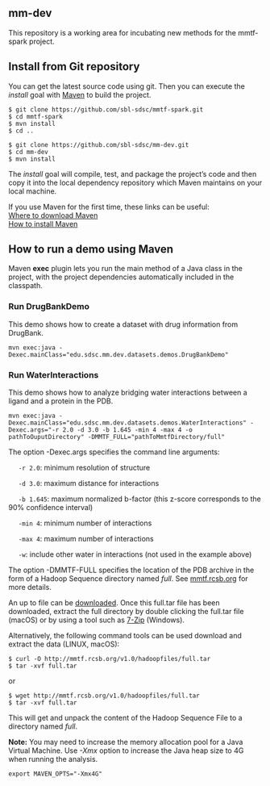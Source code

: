 ## mm-dev
This repository is a working area for incubating new methods for the mmtf-spark project.

## Install from Git repository
You can get the latest source code using git. Then you can execute the *install* goal with [Maven](http://maven.apache.org/guides/getting-started/index.html#What_is_Maven) to build the project.

```
$ git clone https://github.com/sbl-sdsc/mmtf-spark.git
$ cd mmtf-spark
$ mvn install
$ cd ..

$ git clone https://github.com/sbl-sdsc/mm-dev.git
$ cd mm-dev
$ mvn install
```
The *install* goal will compile, test, and package the project’s code and then copy it into the local dependency repository which Maven maintains on your local machine.

If you use Maven for the first time, these links can be useful:</br>
[Where to download Maven](http://maven.apache.org/download.cgi)</br>
[How to install Maven](http://maven.apache.org/install.html)

## How to run a demo using Maven
Maven **exec** plugin lets you run the main method of a Java class in the project, with the project dependencies automatically included in the classpath.

### Run DrugBankDemo
This demo shows how to create a dataset with drug information from DrugBank.

```
mvn exec:java -Dexec.mainClass="edu.sdsc.mm.dev.datasets.demos.DrugBankDemo"
```

### Run WaterInteractions
This demo shows how to analyze bridging water interactions between a ligand and a protein in the PDB.

```
mvn exec:java -Dexec.mainClass="edu.sdsc.mm.dev.datasets.demos.WaterInteractions" -Dexec.args="-r 2.0 -d 3.0 -b 1.645 -min 4 -max 4 -o pathToOuputDirectory" -DMMTF_FULL="pathToMmtfDirectory/full"
```

The option -Dexec.args specifies the command line arguments:

&nbsp;&nbsp;&nbsp;&nbsp;&nbsp;`-r 2.0`: minimum resolution of structure

&nbsp;&nbsp;&nbsp;&nbsp;&nbsp;`-d 3.0`: maximum distance for interactions

&nbsp;&nbsp;&nbsp;&nbsp;&nbsp;`-b 1.645`: maximum normalized b-factor (this z-score corresponds to the 90% confidence interval)

&nbsp;&nbsp;&nbsp;&nbsp;&nbsp;`-min 4`: minimum number of interactions

&nbsp;&nbsp;&nbsp;&nbsp;&nbsp;`-max 4`: maximum number of interactions

&nbsp;&nbsp;&nbsp;&nbsp;&nbsp;`-w`: include other water in interactions (not used in the example above)

The option -DMMTF-FULL specifies the location of the PDB archive in the form of a Hadoop Sequence directory named *full*. See [mmtf.rcsb.org](http://mmtf.rcsb.org/download.html) for more details.

An up to file can be [downloaded](http://mmtf.rcsb.org/v1.0/hadoopfiles/full.tar). Once this full.tar file has been downloaded, extract the full directory by double clicking the full.tar file (macOS) or by using a tool such as [7-Zip](http://www.7-zip.org/) (Windows).

Alternatively, the following command tools can be used download and extract the data (LINUX, macOS):

```
$ curl -O http://mmtf.rcsb.org/v1.0/hadoopfiles/full.tar
$ tar -xvf full.tar
```
or
```
$ wget http://mmtf.rcsb.org/v1.0/hadoopfiles/full.tar
$ tar -xvf full.tar
```

This will get and unpack the content of the Hadoop Sequence File to a directory named *full*. 


**Note:** You may need to increase the memory allocation pool for a Java Virtual Machine. Use *-Xmx* option to increase the Java heap size to 4G when running the analysis.
```
export MAVEN_OPTS="-Xmx4G"
```
